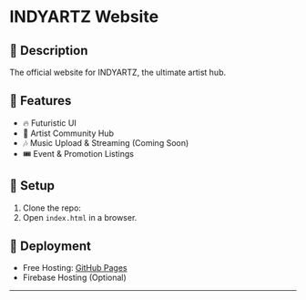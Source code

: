 # INDYARTZ Website

## 🔹 Description
The official website for INDYARTZ, the ultimate artist hub. 

## 🔹 Features
- 🔥 Futuristic UI
- 🎨 Artist Community Hub
- 🎶 Music Upload & Streaming (Coming Soon)
- 🎟 Event & Promotion Listings

## 🔹 Setup
1. Clone the repo:
2. Open `index.html` in a browser.

## 🔹 Deployment
- Free Hosting: [GitHub Pages](https://pages.github.com/)
- Firebase Hosting (Optional)

---
